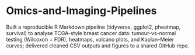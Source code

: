 # Omics-and-Imaging-Pipelines
Built a reproducible R Markdown pipeline (tidyverse, ggplot2, pheatmap, survival) to analyse TCGA-style breast cancer data: tumour-vs-normal testing (Wilcoxon + FDR), heatmaps, volcano plots, and Kaplan–Meier curves; delivered cleaned CSV outputs and figures to a shared GitHub repo.
